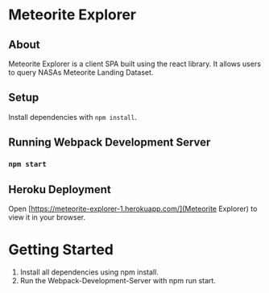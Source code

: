 # Meteorite Explorer

## About
Meteorite Explorer is a client SPA built using the react library. It allows users to query NASAs Meteorite Landing Dataset.

## Setup

Install dependencies with `npm install`.

## Running Webpack Development Server

### `npm start`

## Heroku Deployment

Open [https://meteorite-explorer-1.herokuapp.com/](Meteorite Explorer) to view it in your browser.

# Getting Started

1. Install all dependencies using npm install.
2. Run the Webpack-Development-Server with npm run start.
